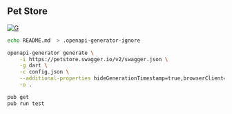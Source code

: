 ## Pet Store

[![G](https://github.com/wk-j/dart-pet-store/workflows/Dart%20CI/badge.svg)](https://github.com/wk-j/dart-pet-store/actions)


```bash
echo README.md  > .openapi-generator-ignore

openapi-generator generate \
    -i https://petstore.swagger.io/v2/swagger.json \
    -g dart \
    -c config.json \
    --additional-properties hideGenerationTimestamp=true,browserClient=false \
    -o .

pub get
pub run test
```
